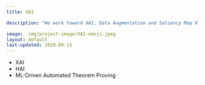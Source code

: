 ```yaml
---
title: XAI

description: "We work toward XAI. Data Augmentation and Saliency Map Visualization are our research thrusts now"

image:  img/project-image/XAI-emoji.jpeg
layout: default
last-updated: 2020-09-15
---
```



- XAI
- HAI
- ML-Driven Automated Theorem Proving